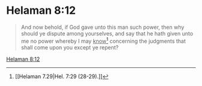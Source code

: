 # Helaman 8:12

> And now behold, if God gave unto this man such power, then why should ye dispute among yourselves, and say that he hath given unto me no power whereby I may <u>know</u>[^a] concerning the judgments that shall come upon you except ye repent?

[Helaman 8:12](https://www.churchofjesuschrist.org/study/scriptures/bofm/hel/8?lang=eng&id=p12#p12)


[^a]: [[Helaman 7.29|Hel. 7:29 (28-29).]]

